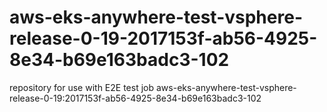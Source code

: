 # aws-eks-anywhere-test-vsphere-release-0-19-2017153f-ab56-4925-8e34-b69e163badc3-102
repository for use with E2E test job aws-eks-anywhere-test-vsphere-release-0-19:2017153f-ab56-4925-8e34-b69e163badc3-102
